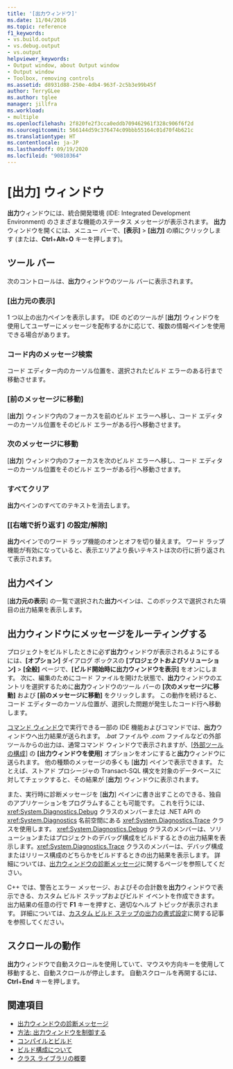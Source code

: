 ```yaml
---
title: '[出力ウィンドウ]'
ms.date: 11/04/2016
ms.topic: reference
f1_keywords:
- vs.build.output
- vs.debug.output
- vs.output
helpviewer_keywords:
- Output window, about Output window
- Output window
- Toolbox, removing controls
ms.assetid: d8931d88-250e-4db4-963f-2c5b3e99b45f
author: TerryGLee
ms.author: tglee
manager: jillfra
ms.workload:
- multiple
ms.openlocfilehash: 2f820fe2f3cca0eddb709462961f328c906f6f2d
ms.sourcegitcommit: 566144d59c376474c09bbb55164c01d70f4b621c
ms.translationtype: HT
ms.contentlocale: ja-JP
ms.lasthandoff: 09/19/2020
ms.locfileid: "90810364"
---
```

# <a name="output-window"></a>[出力] ウィンドウ

**出力**ウィンドウには、統合開発環境 (IDE: Integrated Development Environment) のさまざまな機能のステータス メッセージが表示されます。 **出力**ウィンドウを開くには、メニュー バーで、**[表示]** > **[出力]** の順にクリックします (または、**Ctrl**+**Alt**+**O** キーを押します)。

## <a name="toolbar"></a>ツール バー

次のコントロールは、**出力**ウィンドウのツール バーに表示されます。

### <a name="show-output-from"></a>[出力元の表示]

1 つ以上の出力ペインを表示します。 IDE のどのツールが [**出力**] ウィンドウを使用してユーザーにメッセージを配布するかに応じて、複数の情報ペインを使用できる場合があります。

### <a name="find-message-in-code"></a>コード内のメッセージ検索

コード エディター内のカーソル位置を、選択されたビルド エラーのある行まで移動させます。

### <a name="go-to-previous-message"></a>[前のメッセージに移動]

[**出力**] ウィンドウ内のフォーカスを前のビルド エラーへ移し、コード エディターのカーソル位置をそのビルド エラーがある行へ移動させます。

### <a name="go-to-next-message"></a>次のメッセージに移動

[**出力**] ウィンドウ内のフォーカスを次のビルド エラーへ移し、コード エディターのカーソル位置をそのビルド エラーがある行へ移動させます。

### <a name="clear-all"></a>すべてクリア

**出力**ペインのすべてのテキストを消去します。

### <a name="toggle-word-wrap"></a>[[右端で折り返す] の設定/解除]

**出力**ペインでのワード ラップ機能のオンとオフを切り替えます。 ワード ラップ機能が有効になっていると、表示エリアより長いテキストは次の行に折り返されて表示されます。

## <a name="output-pane"></a>出力ペイン

[**出力元の表示**] の一覧で選択された**出力**ペインは、このボックスで選択された項目の出力結果を表示します。

## <a name="route-messages-to-the-output-window"></a>出力ウィンドウにメッセージをルーティングする

プロジェクトをビルドしたときに必ず**出力**ウィンドウが表示されるようにするには、**[オプション]** ダイアログ ボックスの **[プロジェクトおよびソリューション]** > **[全般]** ページで、**[ビルド開始時に出力ウィンドウを表示]** をオンにします。 次に、編集のためにコード ファイルを開けた状態で、**出力**ウィンドウのエントリを選択するために**出力**ウィンドウのツール バーの **[次のメッセージに移動]** および **[前のメッセージに移動]** をクリックします。 この動作を続けると、コード エディターのカーソル位置が、選択した問題が発生したコード行へ移動します。

[コマンド ウィンドウ](../../ide/reference/command-window.md)で実行できる一部の IDE 機能およびコマンドでは、**出力**ウィンドウへ出力結果が送られます。 *.bat* ファイルや *.com* ファイルなどの外部ツールからの出力は、通常コマンド ウィンドウで表示されますが、[[外部ツールの構成]](../../ide/managing-external-tools.md) の **[出力ウィンドウを使用]** オプションをオンにすると**出力**ウィンドウに送られます。 他の種類のメッセージの多くも [**出力**] ペインで表示できます。 たとえば、ストアド プロシージャの Transact-SQL 構文を対象のデータベースに対してチェックすると、その結果が [**出力**] ウィンドウに表示されます。

また、実行時に診断メッセージを [**出力**] ペインに書き出すことのできる、独自のアプリケーションをプログラムすることも可能です。 これを行うには、<xref:System.Diagnostics.Debug> クラスのメンバーまたは .NET API の <xref:System.Diagnostics> 名前空間にある <xref:System.Diagnostics.Trace> クラスを使用します。 <xref:System.Diagnostics.Debug> クラスのメンバーは、ソリューションまたはプロジェクトのデバッグ構成をビルドするときの出力結果を表示します。<xref:System.Diagnostics.Trace> クラスのメンバーは、デバッグ構成またはリリース構成のどちらかをビルドするときの出力結果を表示します。 詳細については、[出力ウィンドウの診断メッセージ](../../debugger/diagnostic-messages-in-the-output-window.md)に関するページを参照してください。

C++ では、警告とエラー メッセージ、およびその合計数を**出力**ウィンドウで表示できる、カスタム ビルド ステップおよびビルド イベントを作成できます。 出力結果の任意の行で **F1** キーを押すと、適切なヘルプ トピックが表示されます。 詳細については、[カスタム ビルド ステップの出力の書式設定](/cpp/build/formatting-the-output-of-a-custom-build-step-or-build-event)に関する記事を参照してください。

## <a name="scroll-behavior"></a>スクロールの動作

**出力**ウィンドウで自動スクロールを使用していて、マウスや方向キーを使用して移動すると、自動スクロールが停止します。 自動スクロールを再開するには、**Ctrl**+**End** キーを押します。

## <a name="see-also"></a>関連項目

- [出力ウィンドウの診断メッセージ](../../debugger/diagnostic-messages-in-the-output-window.md)
- [方法: 出力ウィンドウを制御する](/previous-versions/ht6z4e28(v=vs.140))
- [コンパイルとビルド](../../ide/compiling-and-building-in-visual-studio.md)
- [ビルド構成について](../../ide/understanding-build-configurations.md)
- [クラス ライブラリの概要](/dotnet/standard/class-library-overview)